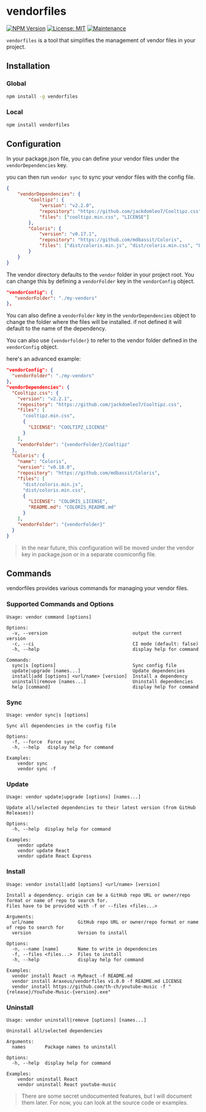 # vendorfiles

[![NPM Version](https://img.shields.io/npm/v/vendorfiles)](https://www.npmjs.com/package/vendorfiles)
[![License: MIT](https://img.shields.io/badge/License-MIT-yellow.svg)](https://github.com/Araxeus/vendorfiles/blob/main/LICENSE)
[![Maintenance](https://img.shields.io/badge/Maintained%3F-yes-green.svg)](https://github.com/Araxeus/vendorfiles)

`vendorfiles` is a tool that simplifies the management of vendor files in your project.

## Installation

### Global

```bash
npm install -g vendorfiles
```

### Local

```bash
npm install vendorfiles
```

## Configuration

In your package.json file, you can define your vendor files under the `vendorDependencies` key.

you can then run `vendor sync` to sync your vendor files with the config file.

```json
{
    "vendorDependencies": {
        "Cooltipz": {
            "version": "v2.2.0",
            "repository": "https://github.com/jackdomleo7/Cooltipz.css",
            "files": ["cooltipz.min.css", "LICENSE"]
        },
        "Coloris": {
            "version": "v0.17.1",
            "repository": "https://github.com/mdbassit/Coloris",
            "files": ["dist/coloris.min.js", "dist/coloris.min.css", "LICENSE"]
        }
    }
}
```

The vendor directory defaults to the `vendor` folder in your project root. You can change this by defining a `vendorFolder` key in the `vendorConfig` object.

```json
"vendorConfig": {
   "vendorFolder": "./my-vendors"
},
```

You can also define a `vendorFolder` key in the `vendorDependencies` object to change the folder where the files will be installed. if not defined it will default to the name of the dependency.

You can also use `{vendorfolder}` to refer to the vendor folder defined in the `vendorConfig` object.

here's an advanced example:

```json
"vendorConfig": {
  "vendorFolder": "./my-vendors"
},
"vendorDependencies": {
  "Cooltipz.css": {
    "version": "v2.2.1",
    "repository": "https://github.com/jackdomleo7/Cooltipz.css",
    "files": [
      "cooltipz.min.css",
      {
        "LICENSE": "COOLTIPZ_LICENSE"
      }
    ],
    "vendorFolder": "{vendorFolder}/Cooltipz"
  },
  "Coloris": {
    "name": "Coloris",
    "version": "v0.18.0",
    "repository": "https://github.com/mdbassit/Coloris",
    "files": [
      "dist/coloris.min.js",
      "dist/coloris.min.css",
      {
        "LICENSE": "COLORIS_LICENSE",
        "README.md": "COLORIS_README.md"
      }
    ],
    "vendorFolder": "{vendorFolder}"
  }
}
```

> In the near future, this configuration will be moved under the vendor key in package.json or in a separate cosmiconfig file.

## Commands

vendorfiles provides various commands for managing your vendor files.

### Supported Commands and Options

```text
Usage: vendor command [options]

Options:
  -v, --version                               output the current version
  -c, --ci                                    CI mode (default: false)
  -h, --help                                  display help for command

Commands:
  sync|s [options]                            Sync config file
  update|upgrade [names...]                   Update dependencies
  install|add [options] <url/name> [version]  Install a dependency
  uninstall|remove [names...]                 Uninstall dependencies
  help [command]                              display help for command
```

### Sync

```text
Usage: vendor sync|s [options]

Sync all dependencies in the config file

Options:
  -f, --force  Force sync
  -h, --help   display help for command

Examples:
    vendor sync
    vendor sync -f
```

### Update

```text
Usage: vendor update|upgrade [options] [names...]

Update all/selected dependencies to their latest version (from GitHub Releases))

Options:
  -h, --help  display help for command

Examples:
    vendor update
    vendor update React
    vendor update React Express
```

### Install

```text
Usage: vendor install|add [options] <url/name> [version]

Install a dependency. origin can be a GitHub repo URL or owner/repo format or name of repo to search for.
Files have to be provided with -f or --files <files...>

Arguments:
  url/name                GitHub repo URL or owner/repo format or name of repo to search for
  version                 Version to install

Options:
  -n, --name [name]       Name to write in dependencies
  -f, --files <files...>  Files to install
  -h, --help              display help for command

Examples:
  vendor install React -n MyReact -f README.md
  vendor install Araxeus/vendorfiles v1.0.0 -f README.md LICENSE
  vendor install https://github.com/th-ch/youtube-music -f "{release}/YouTube-Music-{version}.exe"
```

### Uninstall

```text
Usage: vendor uninstall|remove [options] [names...]

Uninstall all/selected dependencies

Arguments:
  names       Package names to uninstall

Options:
  -h, --help  display help for command

Examples:
    vendor uninstall React
    vendor uninstall React youtube-music
```

> There are some secret undocumented features, but I will document them later. For now, you can look at the source code or examples.
